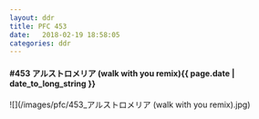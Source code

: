 ```yaml
---
layout: ddr
title: PFC 453
date:   2018-02-19 18:58:05
categories: ddr
---
```


#### **#453** アルストロメリア (walk with you remix)<span class="pull-right">{{ page.date | date_to_long_string }}</span>
![](/images/pfc/453_アルストロメリア (walk with you remix).jpg)
